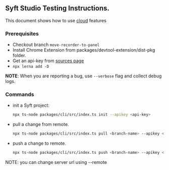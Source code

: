 ## Syft Studio Testing Instructions.

This document shows how to use [cloud](https://studio.syftdata.com) features

### Prerequisites

- Checkout branch `move-recorder-to-panel`
- Install Chrome Extension from packages/devtool-extension/dist-pkg folder.
- Get an api-key from [sources page](https://studio.syftdata.com/sources)
- `npx lerna add -D`

**NOTE**: When you are reporting a bug, use `--verbose` flag and collect debug logs.

### Commands

- init a Syft project:
  ```sh
  npx ts-node packages/cli/src/index.ts init --apikey <api-key>
  ```
- pull a change from remote.
  ```sh
  npx ts-node packages/cli/src/index.ts pull <branch-name> --apikey <api-key>
  ```
- push a change to remote.
  ```sh
  npx ts-node packages/cli/src/index.ts push <branch-name> --apikey <api-key>
  ```

NOTE: you can change server url using --remote
